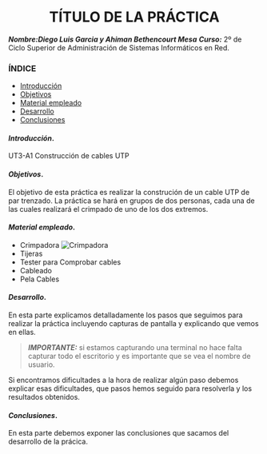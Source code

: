 
<center>

# TÍTULO DE LA PRÁCTICA


</center>

***Nombre:Diego Luis Garcia y Ahiman Bethencourt Mesa***
***Curso:*** 2º de Ciclo Superior de Administración de Sistemas Informáticos en Red.

### ÍNDICE

+ [Introducción](#id1)
+ [Objetivos](#id2)
+ [Material empleado](#id3)
+ [Desarrollo](#id4)
+ [Conclusiones](#id5)


#### ***Introducción***. <a name="id1"></a>

UT3-A1 Construcción de cables UTP

#### ***Objetivos***. <a name="id2"></a>

El objetivo de esta práctica es realizar la construción de un cable UTP de par trenzado. La práctica se hará en grupos de dos personas, cada una de las cuales realizará el crimpado de uno de los dos extremos.

#### ***Material empleado***. <a name="id3"></a>

- Crimpadora
![Crimpadora]()
- Tijeras
- Tester para Comprobar cables
- Cableado
- Pela Cables 

#### ***Desarrollo***. <a name="id4"></a>

En esta parte explicamos detalladamente los pasos que seguimos para realizar la práctica incluyendo capturas de pantalla y explicando que vemos en ellas. 

> ***IMPORTANTE:*** si estamos capturando una terminal no hace falta capturar todo el escritorio y es importante que se vea el nombre de usuario.

Si encontramos dificultades a la hora de realizar algún paso debemos explicar esas dificultades, que pasos hemos seguido para resolverla y los resultados obtenidos.

#### ***Conclusiones***. <a name="id5"></a>

En esta parte debemos exponer las conclusiones que sacamos del desarrollo de la prácica.

